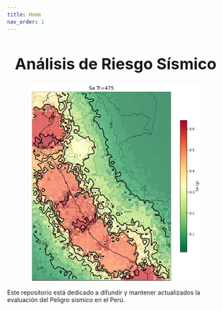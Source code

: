 ```yaml
---
title: Home
nav_order: 1
---
```


<h1 style="text-align: center; font-size: 36px;">Análisis de Riesgo Sísmico</h1>

<img src="IMG/PGA.png" width="400" style="display:block; margin:auto;"/>

Este repositorio está dedicado a difundir y mantener actualizados la evaluación del Peligro sismico en el Perú.
